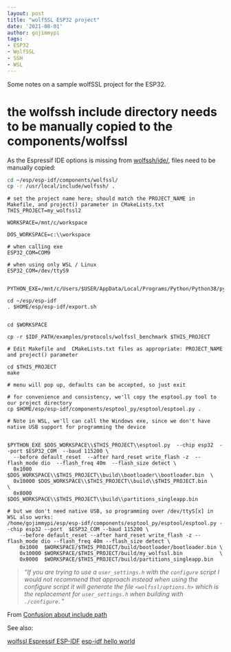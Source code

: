 ```yaml
---
layout: post
title: "wolfSSL ESP32 project"
date: '2021-08-01'
author: gojimmypi
tags:
- ESP32
- WolfSSL
- SSH
- WSL
---
```


Some notes on a sample wolfSSL project for the ESP32.

# the wolfssh include directory needs to be manually copied to the components/wolfssl

As the Espressif IDE options is missing from [wolfssh/ide/](https://github.com/wolfSSL/wolfssh/tree/master/ide), 
files need to be manually copied:

```bash
cd ~/esp/esp-idf/components/wolfssl/
cp -r /usr/local/include/wolfssh/ .
```


```
# set the project name here; should match the PROJECT_NAME in Makefile, and project() parameter in CMakeLists.txt
THIS_PROJECT=my_wolfssl2

WORKSPACE=/mnt/c/workspace

DOS_WORKSPACE=c:\\workspace

# when calling exe
ESP32_COM=COM9

# when using only WSL / Linux
ESP32_COM=/dev/ttyS9


PYTHON_EXE=/mnt/c/Users/$USER/AppData/Local/Programs/Python/Python38/python.exe 

cd ~/esp/esp-idf
. $HOME/esp/esp-idf/export.sh


cd $WORKSPACE

cp -r $IDF_PATH/examples/protocols/wolfssl_benchmark $THIS_PROJECT

# Edit Makefile and  CMakeLists.txt files as appropriate: PROJECT_NAME and project() parameter

cd $THIS_PROJECT
make

# menu will pop up, defaults can be accepted, so just exit

# for convenience and consistency, we'll copy the esptool.py tool to our project directory
cp $HOME/esp/esp-idf/components/esptool_py/esptool/esptool.py .

# Note in WSL, we'll can call the Windows exe, since we don't have native USB support for programming the device


$PYTHON_EXE $DOS_WORKSPACE\\$THIS_PROJECT\\esptool.py  --chip esp32  --port $ESP32_COM  --baud 115200 \
  --before default_reset  --after hard_reset write_flash -z  --flash_mode dio  --flash_freq 40m  --flash_size detect \
  0x1000  $DOS_WORKSPACE\\$THIS_PROJECT\\build\\bootloader\\bootloader.bin  \
  0x10000 $DOS_WORKSPACE\\$THIS_PROJECT\\build\\$THIS_PROJECT.bin           \
  0x8000  $DOS_WORKSPACE\\$THIS_PROJECT\\build\\partitions_singleapp.bin      

# but we don't need native USB, so programming over /dev/ttyS[x] in WSL also works:
/home/gojimmypi/esp/esp-idf/components/esptool_py/esptool/esptool.py --chip esp32 --port  $ESP32_COM --baud 115200 \
    --before default_reset --after hard_reset write_flash -z --flash_mode dio --flash_freq 40m --flash_size detect \
    0x1000  $WORKSPACE/$THIS_PROJECT/build/bootloader/bootloader.bin \
    0x10000 $WORKSPACE/$THIS_PROJECT/build/my_wolfssl.bin            \
    0x8000  $WORKSPACE/$THIS_PROJECT/build/partitions_singleapp.bin 

```

> _"If you are trying to use a `user_settings.h` with the `configure` script I would not recommend that approach instead when using the configure script it will generate the file `<wolfssl/options.h>` which is the replacement for `user_settings.h` when building with `./configure.`"_

From [Confusion about include path](https://www.wolfssl.com/forums/topic1517-solved-confusion-about-include-path.html)

See also:

[wolfssl Espressif ESP-IDF](https://github.com/wolfSSL/wolfssl/blob/master/IDE/Espressif/ESP-IDF/README.md)
[esp-idf hello world](https://github.com/espressif/esp-idf/blob/master/examples/get-started/hello_world/main/hello_world_main.c)